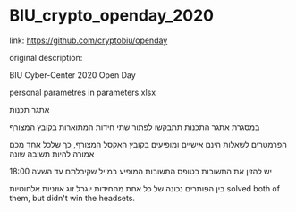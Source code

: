 # BIU_crypto_openday_2020

link: https://github.com/cryptobiu/openday

original description:

BIU Cyber-Center 2020 Open Day

personal parametres in parameters.xlsx

אתגר תכנות

במסגרת אתגר התכנות תתבקשו לפתור שתי חידות המתוארות בקובץ המצורף

הפרמטרים לשאלות הינם אישיים ומופיעים בקובץ האקסל המצורף, כך שלכל אחד מכם אמורה להיות תשובה שונה

יש להזין את התשובות בטופס התשובות המופיע במייל שקיבלתם עד השעה 18:00

בין הפותרים נכונה של כל אחת מהחידות יוגרל זוג אוזניות אלחוטיות 
solved both of them, but didn't win the headsets.
